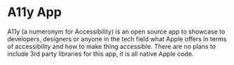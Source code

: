 # A11y App

A11y (a numeronym for Accessibility) is an open source app to showcase to developers, designers or anyone in the tech field what Apple offers in terms of accessibility and how to make thing accessible. There are no plans to include 3rd party libraries for this app, it is all native Apple code. 